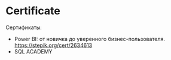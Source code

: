 # Certificate
Сертификаты:
* Power BI: от новичка до уверенного бизнес-пользователя. https://stepik.org/cert/2634613
* SQL ACADEMY 
